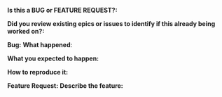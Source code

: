 <!-- This form is for bug reports and feature requests ONLY! If you're looking for help check [Stack Overflow](https://stackoverflow.com/questions/tagged/istio) or Slack.
-->

**Is this a BUG or FEATURE REQUEST?:**

**Did you review existing epics or issues to identify if this already being worked on?:**

**Bug:**
**What happened**:

**What you expected to happen:**

**How to reproduce it:**


**Feature Request:**
**Describe the feature:**
